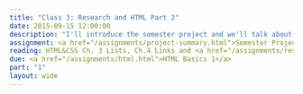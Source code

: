 ```yaml
---
title: "Class 3: Research and HTML Part 2"
date: 2015-09-15 12:00:00
description: "I'll introduce the semester project and we'll talk about developing research and goals for website projects.  We'll also continue our HTML discussion with a hands-on lesson in class."
assignment: <a href="/assignments/project-summary.html">Semester Project</a> 
reading: HTML&CSS Ch. 3 Lists, Ch.4 Links and <a href="/assignments/research.html">Research/Competitive Analysis</a> and <a href="http://alistapart.com/article/what-really-matters-focusing-on-top-tasks">Focusing On Top Tasks</a> and <a href="http://alistapart.com/article/interviewing-humans">Interviewing Humans by Erika Hall</a>
due: <a href="/assignments/html.html">HTML Basics 1</a>
part: "1"
layout: wide
---
```


